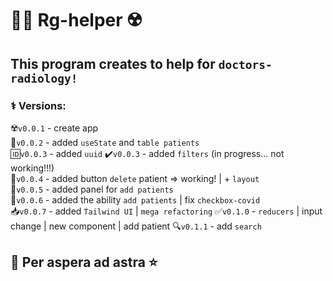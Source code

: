 # 👨‍⚕️ Rg-helper ☢️  

## This program creates to help for `doctors-radiology!`


### ⚕ Versions:   
☢️`v0.0.1` - create app  
🦷`v0.0.2` - added `useState` and `table patients`  
🆔`v0.0.3` - added `uuid`
✔️`v0.0.3` - added `filters` (in progress... not working!!!)  
🎎`v0.0.4` - added button `delete` patient => working!  |  + `layout`  
🧢`v0.0.5` - added panel for `add patients`  
💁`v0.0.6` - added the ability `add patients` | fix `checkbox-covid`  
📥`v0.0.7` - added `Tailwind UI` | `mega refactoring`
✅`v0.1.0` - `reducers` | input change | new component | add patient
🔍`v0.1.1` - add `search`

## 🌠 Per aspera ad astra ⭐ 




